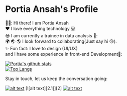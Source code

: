# Portia Ansah's Profile
💁‍♀️: Hi there! I am Portia Ansah</br>
:heart: I love everything technology :computer:</br>
:sunglasses: I am currently a trainee in data analysis 🙂:</br>
:earth_africa: :earth_asia: :earth_americas: I look forward to collaborating(Just say hi 😘). </br>
:sparkles: Fun fact: I love to design (UI/UX) </br>and I have some experience in front-end Development🎨:</br>


[![Portia's github stats](https://github-readme-stats.vercel.app/api?username=PAnsah98&show_icons=true&theme=radical&count_private=true)</br>
![Top Langs](https://github-readme-stats.vercel.app/api/top-langs/?username=PAnsah98&show_icons=true&theme=radical&count_private=true)](https://github.com/anuraghazra/github-readme-stats)</br>

Stay in touch, let us keep the conversation going: 
<!-- Please don't remove this: Grab your social icons from https://github.com/carlsednaoui/gitsocial -->

<!-- display the social media buttons in your README -->

[![alt text][1.1]][1]
[![alt text][2.1]][2]
[![alt text][6.1]][6]

<!-- links to social media icons -->
<!-- no need to change these -->

<!-- icons with padding -->

[1.1]: http://i.imgur.com/tXSoThF.png (twitter icon with padding)
[6.1]: http://i.imgur.com/0o48UoR.png (github icon with padding)

<!-- links to your social media accounts -->
<!-- update these accordingly -->

[1]: http://www.twitter.com/ewuraesiii
[6]: http://www.github.com/PAnsah98

<!-- Please don't remove this: Grab your social icons from https://github.com/carlsednaoui/gitsocial -->
